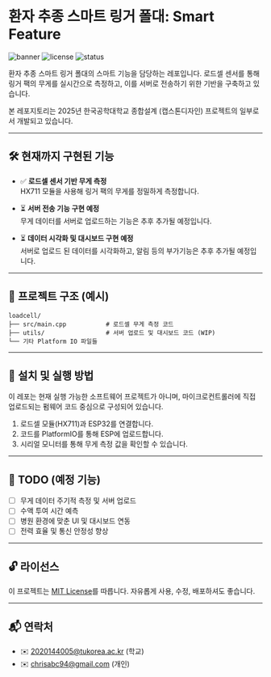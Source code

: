 # 환자 추종 스마트 링거 폴대: Smart Feature

![banner](https://img.shields.io/badge/Project-Smart%20IV%20Pole-blue.svg)
![license](https://img.shields.io/badge/License-MIT-green.svg)
![status](https://img.shields.io/badge/Status-In%20Development-yellow.svg)

환자 추종 스마트 링거 폴대의 스마트 기능을 담당하는 레포입니다. 
로드셀 센서를 통해 링거 팩의 무게를 실시간으로 측정하고, 이를 서버로 전송하기 위한 기반을 구축하고 있습니다.

본 레포지토리는 2025년 한국공학대학교 종합설계 (캡스톤디자인) 프로젝트의 일부로서 개발되고 있습니다.

---

## 🛠️ 현재까지 구현된 기능

- ✅ **로드셀 센서 기반 무게 측정**  
  HX711 모듈을 사용해 링거 팩의 무게를 정밀하게 측정합니다.

- ⏳ **서버 전송 기능 구현 예정**  
  무게 데이터를 서버로 업로드하는 기능은 추후 추가될 예정입니다.

- ⏳ **데이터 시각화 및 대시보드 구현 예정**  
  서버로 업로드 된 데이터를 시각화하고, 알림 등의 부가기능은 추후 추가될 예정입니다.

---

## 📁 프로젝트 구조 (예시)

```
loadcell/
├── src/main.cpp           # 로드셀 무게 측정 코드
├── utils/                 # 서버 업로드 및 대시보드 코드 (WIP)
└── 기타 Platform IO 파일들
```

---

## 🚀 설치 및 실행 방법

이 레포는 현재 실행 가능한 소프트웨어 프로젝트가 아니며, 마이크로컨트롤러에 직접 업로드되는 펌웨어 코드 중심으로 구성되어 있습니다.

1. 로드셀 모듈(HX711)과 ESP32를 연결합니다.
2. 코드를 PlatformIO를 통해 ESP에 업로드합니다.
3. 시리얼 모니터를 통해 무게 측정 값을 확인할 수 있습니다.

---

## 📌 TODO (예정 기능)

- [ ] 무게 데이터 주기적 측정 및 서버 업로드
- [ ] 수액 투여 시간 예측
- [ ] 병원 환경에 맞춘 UI 및 대시보드 연동
- [ ] 전력 효율 및 통신 안정성 향상

---

## 🔓 라이선스

이 프로젝트는 [MIT License](LICENSE)를 따릅니다. 자유롭게 사용, 수정, 배포하셔도 좋습니다.

---

## 📬 연락처

- ✉️ 2020144005@tukorea.ac.kr  (학교)
- ✉️ chrisabc94@gmail.com      (개인)
